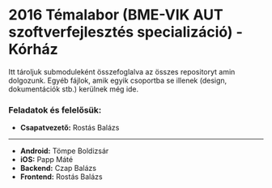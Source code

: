 # 2016 Témalabor (BME-VIK AUT szoftverfejlesztés specializáció) - Kórház

Itt tároljuk submoduleként összefoglalva az összes repositoryt amin dolgozunk.
Egyéb fájlok, amik egyik csoportba se illenek (design, dokumentációk stb.) kerülnek még ide.

### Feladatok és felelősük:

* **Csapatvezető:** Rostás Balázs  

___

* **Android:** Tömpe Boldizsár
* **iOS:** Papp Máté
* **Backend:** Czap Balázs
* **Frontend:** Rostás Balázs



